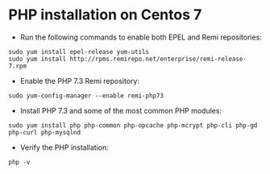 # PHP installation on Centos 7

- Run the following commands to enable both EPEL and Remi repositories:

```
sudo yum install epel-release yum-utils
sudo yum install http://rpms.remirepo.net/enterprise/remi-release-7.rpm
```

- Enable the PHP 7.3 Remi repository:

```
sudo yum-config-manager --enable remi-php73
```

- Install PHP 7.3 and some of the most common PHP modules:

```
sudo yum install php php-common php-opcache php-mcrypt php-cli php-gd php-curl php-mysqlnd
```

- Verify the PHP installation:

```
php -v
```
